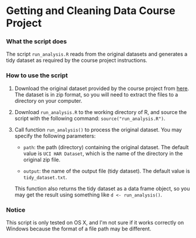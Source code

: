 Getting and Cleaning Data Course Project
=============================================

### What the script does

The script `run_analysis.R` reads from the original datasets and generates a tidy dataset as required by the course project instructions.

### How to use the script

1. Download the original dataset provided by the course project from [here](https://d396qusza40orc.cloudfront.net/getdata%2Fprojectfiles%2FUCI%20HAR%20Dataset.zip). The dataset is in zip format, so you will need to extract the files to a directory on your computer.

2. Download `run_analysis.R` to the working directory of R, and source the script with the following command: `source("run_analysis.R")`.

3. Call function `run_analysis()` to process the original dataset. You may specify the following parameters:

    * `path`: the path (directory) containing the original dataset. The default value is `UCI HAR Dataset`, which is the name of the directory in the original zip file.
    
    * `output`: the name of the output file (tidy dataset). The default value is `tidy_dataset.txt`.
    
    This function also returns the tidy dataset as a data frame object, so you may get the result using something like `d <- run_analysis()`.

### Notice

This script is only tested on OS X, and I'm not sure if it works correctly on Windows because the format of a file path may be different.